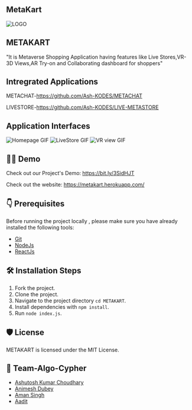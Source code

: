 ## MetaKart

![LOGO](https://github.com/Ash-KODES/METADATA/blob/main/logo.png?raw=true)

## METAKART
"It is Metaverse Shopping Application having features like Live Stores,VR-3D Views,AR Try-on and Collaborating dashboard for shoppers"

## Intregrated Applications

METACHAT-https://github.com/Ash-KODES/METACHAT

LIVESTORE-https://github.com/Ash-KODES/LIVE-METASTORE

## Application Interfaces
![Homepage GIF](https://github.com/Ash-KODES/METADATA/blob/main/home.gif?raw=true)
![LiveStore GIF](https://github.com/Ash-KODES/METADATA/blob/main/LIVE%20STORE.gif?raw=true)
![VR view GIF](https://github.com/Ash-KODES/METADATA/blob/main/vr%20view.gif?raw=true)

## 👨‍💻 Demo


Check out our Project's Demo: https://bit.ly/3SidHJT


Check out the website: https://metakart.herokuapp.com/

## 👇 Prerequisites

Before running the project locally , please make sure you have already installed the following tools:

- [Git](https://git-scm.com/downloads)
- [NodeJs](https://nodejs.org/en/download/)
- [ReactJs](https://reactjs.org/docs/getting-started.html)

## 🛠️ Installation Steps

1. Fork the project.
2. Clone the project.
3. Navigate to the project directory `cd METAKART`.
4. Install dependencies with `npm install`.
5. Run `node index.js`.


## 🛡️ License

METAKART is licensed under the MIT License.

## 💪 Team-Algo-Cypher
- [Ashutosh Kumar Choudhary](https://github.com/Ash-KODES)
- [Animesh Dubey](https://github.com/animesh624)
- [Aman Singh](https://github.com/aman-s-20)
- [Aadit](https://github.com/aaditya-20)

